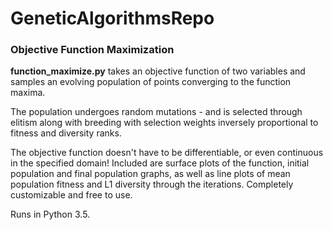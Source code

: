 # GeneticAlgorithmsRepo

### Objective Function Maximization
**function_maximize.py** takes an objective function of two variables and samples an evolving population of points converging to the function maxima.

The population undergoes random mutations - and is selected through elitism along with breeding with selection weights 
inversely proportional to fitness and diversity ranks.  

The objective function doesn't have to be differentiable, or even continuous in the specified domain!
Included are surface plots of the function, initial population and final population graphs, as well as line plots of mean population fitness 
and L1 diversity through the iterations.
Completely customizable and free to use.

Runs in Python 3.5.


